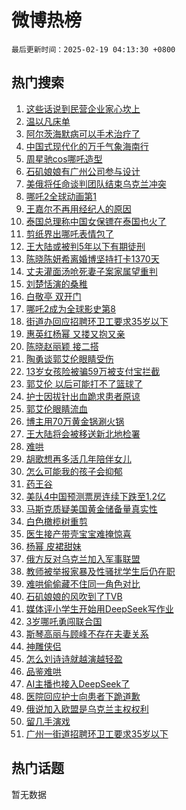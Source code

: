 # 微博热榜

`最后更新时间：2025-02-19 04:13:30 +0800`

## 热门搜索

1. [这些话说到民营企业家心坎上](https://m.weibo.cn/search?containerid=100103type%3D1%26t%3D10%26q%3D%23%E8%BF%99%E4%BA%9B%E8%AF%9D%E8%AF%B4%E5%88%B0%E6%B0%91%E8%90%A5%E4%BC%81%E4%B8%9A%E5%AE%B6%E5%BF%83%E5%9D%8E%E4%B8%8A%23&stream_entry_id=51&isnewpage=1&extparam=seat%3D1%26cate%3D10103%26stream_entry_id%3D51%26pos%3D0%26filter_type%3Drealtimehot%26dgr%3D0%26c_type%3D51%26q%3D%2523%25E8%25BF%2599%25E4%25BA%259B%25E8%25AF%259D%25E8%25AF%25B4%25E5%2588%25B0%25E6%25B0%2591%25E8%2590%25A5%25E4%25BC%2581%25E4%25B8%259A%25E5%25AE%25B6%25E5%25BF%2583%25E5%259D%258E%25E4%25B8%258A%2523%26display_time%3D1739909608%26pre_seqid%3D1739909608572021843953)
1. [温以凡床单](https://m.weibo.cn/search?containerid=100103type%3D1%26t%3D10%26q%3D%E6%B8%A9%E4%BB%A5%E5%87%A1%E5%BA%8A%E5%8D%95&stream_entry_id=31&isnewpage=1&extparam=seat%3D1%26band_rank%3D1%26flag%3D2%26filter_type%3Drealtimehot%26c_type%3D31%26lcate%3D5001%26cate%3D5001%26stream_entry_id%3D31%26q%3D%25E6%25B8%25A9%25E4%25BB%25A5%25E5%2587%25A1%25E5%25BA%258A%25E5%258D%2595%26pos%3D0%26realpos%3D1%26dgr%3D0%26display_time%3D1739909608%26pre_seqid%3D1739909608572021843953)
1. [阿尔茨海默病可以手术治疗了](https://m.weibo.cn/search?containerid=100103type%3D1%26t%3D10%26q%3D%23%E9%98%BF%E5%B0%94%E8%8C%A8%E6%B5%B7%E9%BB%98%E7%97%85%E5%8F%AF%E4%BB%A5%E6%89%8B%E6%9C%AF%E6%B2%BB%E7%96%97%E4%BA%86%23&stream_entry_id=31&isnewpage=1&extparam=seat%3D1%26band_rank%3D2%26flag%3D0%26filter_type%3Drealtimehot%26c_type%3D31%26lcate%3D5001%26cate%3D5001%26stream_entry_id%3D31%26q%3D%2523%25E9%2598%25BF%25E5%25B0%2594%25E8%258C%25A8%25E6%25B5%25B7%25E9%25BB%2598%25E7%2597%2585%25E5%258F%25AF%25E4%25BB%25A5%25E6%2589%258B%25E6%259C%25AF%25E6%25B2%25BB%25E7%2596%2597%25E4%25BA%2586%2523%26pos%3D1%26realpos%3D2%26dgr%3D0%26display_time%3D1739909608%26pre_seqid%3D1739909608572021843953)
1. [中国式现代化的万千气象海南行](https://m.weibo.cn/search?containerid=100103type%3D1%26t%3D10%26q%3D%23%E4%B8%AD%E5%9B%BD%E5%BC%8F%E7%8E%B0%E4%BB%A3%E5%8C%96%E7%9A%84%E4%B8%87%E5%8D%83%E6%B0%94%E8%B1%A1%E6%B5%B7%E5%8D%97%E8%A1%8C%23&stream_entry_id=31&isnewpage=1&extparam=seat%3D1%26band_rank%3D3%26flag%3D0%26filter_type%3Drealtimehot%26c_type%3D31%26lcate%3D5001%26cate%3D5001%26stream_entry_id%3D31%26q%3D%2523%25E4%25B8%25AD%25E5%259B%25BD%25E5%25BC%258F%25E7%258E%25B0%25E4%25BB%25A3%25E5%258C%2596%25E7%259A%2584%25E4%25B8%2587%25E5%258D%2583%25E6%25B0%2594%25E8%25B1%25A1%25E6%25B5%25B7%25E5%258D%2597%25E8%25A1%258C%2523%26pos%3D2%26realpos%3D3%26dgr%3D0%26display_time%3D1739909608%26pre_seqid%3D1739909608572021843953)
1. [周星驰cos哪吒造型](https://m.weibo.cn/search?containerid=100103type%3D1%26t%3D10%26q%3D%23%E5%91%A8%E6%98%9F%E9%A9%B0cos%E5%93%AA%E5%90%92%E9%80%A0%E5%9E%8B%23&stream_entry_id=31&isnewpage=1&extparam=seat%3D1%26band_rank%3D4%26flag%3D2%26filter_type%3Drealtimehot%26c_type%3D31%26lcate%3D5001%26cate%3D5001%26stream_entry_id%3D31%26q%3D%2523%25E5%2591%25A8%25E6%2598%259F%25E9%25A9%25B0cos%25E5%2593%25AA%25E5%2590%2592%25E9%2580%25A0%25E5%259E%258B%2523%26pos%3D3%26realpos%3D4%26dgr%3D0%26display_time%3D1739909608%26pre_seqid%3D1739909608572021843953)
1. [石矶娘娘有广州公司参与设计](https://m.weibo.cn/search?containerid=100103type%3D1%26t%3D10%26q%3D%23%E7%9F%B3%E7%9F%B6%E5%A8%98%E5%A8%98%E6%9C%89%E5%B9%BF%E5%B7%9E%E5%85%AC%E5%8F%B8%E5%8F%82%E4%B8%8E%E8%AE%BE%E8%AE%A1%23&stream_entry_id=31&isnewpage=1&extparam=seat%3D1%26band_rank%3D5%26flag%3D0%26filter_type%3Drealtimehot%26c_type%3D31%26lcate%3D5001%26cate%3D5001%26stream_entry_id%3D31%26q%3D%2523%25E7%259F%25B3%25E7%259F%25B6%25E5%25A8%2598%25E5%25A8%2598%25E6%259C%2589%25E5%25B9%25BF%25E5%25B7%259E%25E5%2585%25AC%25E5%258F%25B8%25E5%258F%2582%25E4%25B8%258E%25E8%25AE%25BE%25E8%25AE%25A1%2523%26pos%3D4%26realpos%3D5%26dgr%3D0%26display_time%3D1739909608%26pre_seqid%3D1739909608572021843953)
1. [美俄将任命谈判团队结束乌克兰冲突](https://m.weibo.cn/search?containerid=100103type%3D1%26t%3D10%26q%3D%23%E7%BE%8E%E4%BF%84%E5%B0%86%E4%BB%BB%E5%91%BD%E8%B0%88%E5%88%A4%E5%9B%A2%E9%98%9F%E7%BB%93%E6%9D%9F%E4%B9%8C%E5%85%8B%E5%85%B0%E5%86%B2%E7%AA%81%23&stream_entry_id=31&isnewpage=1&extparam=seat%3D1%26band_rank%3D6%26flag%3D0%26filter_type%3Drealtimehot%26c_type%3D31%26lcate%3D5001%26cate%3D5001%26stream_entry_id%3D31%26q%3D%2523%25E7%25BE%258E%25E4%25BF%2584%25E5%25B0%2586%25E4%25BB%25BB%25E5%2591%25BD%25E8%25B0%2588%25E5%2588%25A4%25E5%259B%25A2%25E9%2598%259F%25E7%25BB%2593%25E6%259D%259F%25E4%25B9%258C%25E5%2585%258B%25E5%2585%25B0%25E5%2586%25B2%25E7%25AA%2581%2523%26pos%3D5%26realpos%3D6%26dgr%3D0%26display_time%3D1739909608%26pre_seqid%3D1739909608572021843953)
1. [哪吒2全球动画第1](https://m.weibo.cn/search?containerid=100103type%3D1%26t%3D10%26q%3D%23%E5%93%AA%E5%90%922%E5%85%A8%E7%90%83%E5%8A%A8%E7%94%BB%E7%AC%AC1%23&stream_entry_id=31&isnewpage=1&extparam=seat%3D1%26band_rank%3D7%26flag%3D16%26filter_type%3Drealtimehot%26c_type%3D31%26lcate%3D5001%26cate%3D5001%26stream_entry_id%3D31%26q%3D%2523%25E5%2593%25AA%25E5%2590%25922%25E5%2585%25A8%25E7%2590%2583%25E5%258A%25A8%25E7%2594%25BB%25E7%25AC%25AC1%2523%26pos%3D6%26realpos%3D7%26dgr%3D0%26display_time%3D1739909608%26pre_seqid%3D1739909608572021843953)
1. [王嘉尔不再用经纪人的原因](https://m.weibo.cn/search?containerid=100103type%3D1%26t%3D10%26q%3D%23%E7%8E%8B%E5%98%89%E5%B0%94%E4%B8%8D%E5%86%8D%E7%94%A8%E7%BB%8F%E7%BA%AA%E4%BA%BA%E7%9A%84%E5%8E%9F%E5%9B%A0%23&stream_entry_id=31&isnewpage=1&extparam=seat%3D1%26band_rank%3D8%26flag%3D2%26filter_type%3Drealtimehot%26c_type%3D31%26lcate%3D5001%26cate%3D5001%26stream_entry_id%3D31%26q%3D%2523%25E7%258E%258B%25E5%2598%2589%25E5%25B0%2594%25E4%25B8%258D%25E5%2586%258D%25E7%2594%25A8%25E7%25BB%258F%25E7%25BA%25AA%25E4%25BA%25BA%25E7%259A%2584%25E5%258E%259F%25E5%259B%25A0%2523%26pos%3D7%26realpos%3D8%26dgr%3D0%26display_time%3D1739909608%26pre_seqid%3D1739909608572021843953)
1. [泰国总理称中国女保镖在泰国也火了](https://m.weibo.cn/search?containerid=100103type%3D1%26t%3D10%26q%3D%23%E6%B3%B0%E5%9B%BD%E6%80%BB%E7%90%86%E7%A7%B0%E4%B8%AD%E5%9B%BD%E5%A5%B3%E4%BF%9D%E9%95%96%E5%9C%A8%E6%B3%B0%E5%9B%BD%E4%B9%9F%E7%81%AB%E4%BA%86%23&stream_entry_id=31&isnewpage=1&extparam=seat%3D1%26band_rank%3D9%26flag%3D0%26filter_type%3Drealtimehot%26c_type%3D31%26lcate%3D5001%26cate%3D5001%26stream_entry_id%3D31%26q%3D%2523%25E6%25B3%25B0%25E5%259B%25BD%25E6%2580%25BB%25E7%2590%2586%25E7%25A7%25B0%25E4%25B8%25AD%25E5%259B%25BD%25E5%25A5%25B3%25E4%25BF%259D%25E9%2595%2596%25E5%259C%25A8%25E6%25B3%25B0%25E5%259B%25BD%25E4%25B9%259F%25E7%2581%25AB%25E4%25BA%2586%2523%26pos%3D8%26realpos%3D9%26dgr%3D0%26display_time%3D1739909608%26pre_seqid%3D1739909608572021843953)
1. [剪纸界出哪吒表情包了](https://m.weibo.cn/search?containerid=100103type%3D1%26t%3D10%26q%3D%23%E5%89%AA%E7%BA%B8%E7%95%8C%E5%87%BA%E5%93%AA%E5%90%92%E8%A1%A8%E6%83%85%E5%8C%85%E4%BA%86%23&stream_entry_id=31&isnewpage=1&extparam=seat%3D1%26band_rank%3D10%26flag%3D1%26filter_type%3Drealtimehot%26c_type%3D31%26lcate%3D5001%26cate%3D5001%26stream_entry_id%3D31%26q%3D%2523%25E5%2589%25AA%25E7%25BA%25B8%25E7%2595%258C%25E5%2587%25BA%25E5%2593%25AA%25E5%2590%2592%25E8%25A1%25A8%25E6%2583%2585%25E5%258C%2585%25E4%25BA%2586%2523%26pos%3D9%26realpos%3D10%26dgr%3D0%26display_time%3D1739909608%26pre_seqid%3D1739909608572021843953)
1. [王大陆或被判5年以下有期徒刑](https://m.weibo.cn/search?containerid=100103type%3D1%26t%3D10%26q%3D%23%E7%8E%8B%E5%A4%A7%E9%99%86%E6%88%96%E8%A2%AB%E5%88%A45%E5%B9%B4%E4%BB%A5%E4%B8%8B%E6%9C%89%E6%9C%9F%E5%BE%92%E5%88%91%23&stream_entry_id=31&isnewpage=1&extparam=seat%3D1%26band_rank%3D11%26flag%3D2%26filter_type%3Drealtimehot%26c_type%3D31%26lcate%3D5001%26cate%3D5001%26stream_entry_id%3D31%26q%3D%2523%25E7%258E%258B%25E5%25A4%25A7%25E9%2599%2586%25E6%2588%2596%25E8%25A2%25AB%25E5%2588%25A45%25E5%25B9%25B4%25E4%25BB%25A5%25E4%25B8%258B%25E6%259C%2589%25E6%259C%259F%25E5%25BE%2592%25E5%2588%2591%2523%26pos%3D10%26realpos%3D11%26dgr%3D0%26display_time%3D1739909608%26pre_seqid%3D1739909608572021843953)
1. [陈晓陈妍希离婚博坚持打卡1370天](https://m.weibo.cn/search?containerid=100103type%3D1%26t%3D10%26q%3D%23%E9%99%88%E6%99%93%E9%99%88%E5%A6%8D%E5%B8%8C%E7%A6%BB%E5%A9%9A%E5%8D%9A%E5%9D%9A%E6%8C%81%E6%89%93%E5%8D%A11370%E5%A4%A9%23&stream_entry_id=31&isnewpage=1&extparam=seat%3D1%26band_rank%3D12%26flag%3D2%26filter_type%3Drealtimehot%26c_type%3D31%26lcate%3D5001%26cate%3D5001%26stream_entry_id%3D31%26q%3D%2523%25E9%2599%2588%25E6%2599%2593%25E9%2599%2588%25E5%25A6%258D%25E5%25B8%258C%25E7%25A6%25BB%25E5%25A9%259A%25E5%258D%259A%25E5%259D%259A%25E6%258C%2581%25E6%2589%2593%25E5%258D%25A11370%25E5%25A4%25A9%2523%26pos%3D11%26realpos%3D12%26dgr%3D0%26display_time%3D1739909608%26pre_seqid%3D1739909608572021843953)
1. [丈夫灌面汤呛死妻子案家属望重判](https://m.weibo.cn/search?containerid=100103type%3D1%26t%3D10%26q%3D%23%E4%B8%88%E5%A4%AB%E7%81%8C%E9%9D%A2%E6%B1%A4%E5%91%9B%E6%AD%BB%E5%A6%BB%E5%AD%90%E6%A1%88%E5%AE%B6%E5%B1%9E%E6%9C%9B%E9%87%8D%E5%88%A4%23&stream_entry_id=31&isnewpage=1&extparam=seat%3D1%26band_rank%3D13%26flag%3D0%26filter_type%3Drealtimehot%26c_type%3D31%26lcate%3D5001%26cate%3D5001%26stream_entry_id%3D31%26q%3D%2523%25E4%25B8%2588%25E5%25A4%25AB%25E7%2581%258C%25E9%259D%25A2%25E6%25B1%25A4%25E5%2591%259B%25E6%25AD%25BB%25E5%25A6%25BB%25E5%25AD%2590%25E6%25A1%2588%25E5%25AE%25B6%25E5%25B1%259E%25E6%259C%259B%25E9%2587%258D%25E5%2588%25A4%2523%26pos%3D12%26realpos%3D13%26dgr%3D0%26display_time%3D1739909608%26pre_seqid%3D1739909608572021843953)
1. [刘楚恬演的桑稚](https://m.weibo.cn/search?containerid=100103type%3D1%26t%3D10%26q%3D%23%E5%88%98%E6%A5%9A%E6%81%AC%E6%BC%94%E7%9A%84%E6%A1%91%E7%A8%9A%23&stream_entry_id=31&isnewpage=1&extparam=seat%3D1%26band_rank%3D14%26flag%3D2%26filter_type%3Drealtimehot%26c_type%3D31%26lcate%3D5001%26cate%3D5001%26stream_entry_id%3D31%26q%3D%2523%25E5%2588%2598%25E6%25A5%259A%25E6%2581%25AC%25E6%25BC%2594%25E7%259A%2584%25E6%25A1%2591%25E7%25A8%259A%2523%26pos%3D13%26realpos%3D14%26dgr%3D0%26display_time%3D1739909608%26pre_seqid%3D1739909608572021843953)
1. [白敬亭 双开门](https://m.weibo.cn/search?containerid=100103type%3D1%26t%3D10%26q%3D%E7%99%BD%E6%95%AC%E4%BA%AD+%E5%8F%8C%E5%BC%80%E9%97%A8&stream_entry_id=31&isnewpage=1&extparam=seat%3D1%26band_rank%3D15%26flag%3D0%26filter_type%3Drealtimehot%26c_type%3D31%26lcate%3D5001%26cate%3D5001%26stream_entry_id%3D31%26q%3D%25E7%2599%25BD%25E6%2595%25AC%25E4%25BA%25AD%2520%25E5%258F%258C%25E5%25BC%2580%25E9%2597%25A8%26pos%3D14%26realpos%3D15%26dgr%3D0%26display_time%3D1739909608%26pre_seqid%3D1739909608572021843953)
1. [哪吒2成为全球影史第8](https://m.weibo.cn/search?containerid=100103type%3D1%26t%3D10%26q%3D%23%E5%93%AA%E5%90%922%E6%88%90%E4%B8%BA%E5%85%A8%E7%90%83%E5%BD%B1%E5%8F%B2%E7%AC%AC8%23&stream_entry_id=31&isnewpage=1&extparam=seat%3D1%26band_rank%3D16%26flag%3D0%26filter_type%3Drealtimehot%26c_type%3D31%26lcate%3D5001%26cate%3D5001%26stream_entry_id%3D31%26q%3D%2523%25E5%2593%25AA%25E5%2590%25922%25E6%2588%2590%25E4%25B8%25BA%25E5%2585%25A8%25E7%2590%2583%25E5%25BD%25B1%25E5%258F%25B2%25E7%25AC%25AC8%2523%26pos%3D15%26realpos%3D16%26dgr%3D0%26display_time%3D1739909608%26pre_seqid%3D1739909608572021843953)
1. [街道办回应招聘环卫工要求35岁以下](https://m.weibo.cn/search?containerid=100103type%3D1%26t%3D10%26q%3D%23%E8%A1%97%E9%81%93%E5%8A%9E%E5%9B%9E%E5%BA%94%E6%8B%9B%E8%81%98%E7%8E%AF%E5%8D%AB%E5%B7%A5%E8%A6%81%E6%B1%8235%E5%B2%81%E4%BB%A5%E4%B8%8B%23&stream_entry_id=31&isnewpage=1&extparam=seat%3D1%26band_rank%3D17%26flag%3D0%26filter_type%3Drealtimehot%26c_type%3D31%26lcate%3D5001%26cate%3D5001%26stream_entry_id%3D31%26q%3D%2523%25E8%25A1%2597%25E9%2581%2593%25E5%258A%259E%25E5%259B%259E%25E5%25BA%2594%25E6%258B%259B%25E8%2581%2598%25E7%258E%25AF%25E5%258D%25AB%25E5%25B7%25A5%25E8%25A6%2581%25E6%25B1%258235%25E5%25B2%2581%25E4%25BB%25A5%25E4%25B8%258B%2523%26pos%3D16%26realpos%3D17%26dgr%3D0%26display_time%3D1739909608%26pre_seqid%3D1739909608572021843953)
1. [惠英红杨幂 又搂又抱又亲](https://m.weibo.cn/search?containerid=100103type%3D1%26t%3D10%26q%3D%E6%83%A0%E8%8B%B1%E7%BA%A2%E6%9D%A8%E5%B9%82+%E5%8F%88%E6%90%82%E5%8F%88%E6%8A%B1%E5%8F%88%E4%BA%B2&stream_entry_id=31&isnewpage=1&extparam=seat%3D1%26band_rank%3D18%26flag%3D0%26filter_type%3Drealtimehot%26c_type%3D31%26lcate%3D5001%26cate%3D5001%26stream_entry_id%3D31%26q%3D%25E6%2583%25A0%25E8%258B%25B1%25E7%25BA%25A2%25E6%259D%25A8%25E5%25B9%2582%2520%25E5%258F%2588%25E6%2590%2582%25E5%258F%2588%25E6%258A%25B1%25E5%258F%2588%25E4%25BA%25B2%26pos%3D17%26realpos%3D18%26dgr%3D0%26display_time%3D1739909608%26pre_seqid%3D1739909608572021843953)
1. [陈晓赵丽颖 接二搭](https://m.weibo.cn/search?containerid=100103type%3D1%26t%3D10%26q%3D%E9%99%88%E6%99%93%E8%B5%B5%E4%B8%BD%E9%A2%96+%E6%8E%A5%E4%BA%8C%E6%90%AD&stream_entry_id=31&isnewpage=1&extparam=seat%3D1%26band_rank%3D19%26flag%3D0%26filter_type%3Drealtimehot%26c_type%3D31%26lcate%3D5001%26cate%3D5001%26stream_entry_id%3D31%26q%3D%25E9%2599%2588%25E6%2599%2593%25E8%25B5%25B5%25E4%25B8%25BD%25E9%25A2%2596%2520%25E6%258E%25A5%25E4%25BA%258C%25E6%2590%25AD%26pos%3D18%26realpos%3D19%26dgr%3D0%26display_time%3D1739909608%26pre_seqid%3D1739909608572021843953)
1. [陶勇谈郭艾伦眼睛受伤](https://m.weibo.cn/search?containerid=100103type%3D1%26t%3D10%26q%3D%23%E9%99%B6%E5%8B%87%E8%B0%88%E9%83%AD%E8%89%BE%E4%BC%A6%E7%9C%BC%E7%9D%9B%E5%8F%97%E4%BC%A4%23&stream_entry_id=31&isnewpage=1&extparam=seat%3D1%26band_rank%3D20%26flag%3D0%26filter_type%3Drealtimehot%26c_type%3D31%26lcate%3D5001%26cate%3D5001%26stream_entry_id%3D31%26q%3D%2523%25E9%2599%25B6%25E5%258B%2587%25E8%25B0%2588%25E9%2583%25AD%25E8%2589%25BE%25E4%25BC%25A6%25E7%259C%25BC%25E7%259D%259B%25E5%258F%2597%25E4%25BC%25A4%2523%26pos%3D19%26realpos%3D20%26dgr%3D0%26display_time%3D1739909608%26pre_seqid%3D1739909608572021843953)
1. [13岁女孩险被骗59万被支付宝拦截](https://m.weibo.cn/search?containerid=100103type%3D1%26t%3D10%26q%3D%2313%E5%B2%81%E5%A5%B3%E5%AD%A9%E9%99%A9%E8%A2%AB%E9%AA%9759%E4%B8%87%E8%A2%AB%E6%94%AF%E4%BB%98%E5%AE%9D%E6%8B%A6%E6%88%AA%23&stream_entry_id=31&isnewpage=1&extparam=seat%3D1%26band_rank%3D21%26flag%3D0%26filter_type%3Drealtimehot%26c_type%3D31%26lcate%3D5001%26cate%3D5001%26stream_entry_id%3D31%26q%3D%252313%25E5%25B2%2581%25E5%25A5%25B3%25E5%25AD%25A9%25E9%2599%25A9%25E8%25A2%25AB%25E9%25AA%259759%25E4%25B8%2587%25E8%25A2%25AB%25E6%2594%25AF%25E4%25BB%2598%25E5%25AE%259D%25E6%258B%25A6%25E6%2588%25AA%2523%26pos%3D20%26realpos%3D21%26dgr%3D0%26display_time%3D1739909608%26pre_seqid%3D1739909608572021843953)
1. [郭艾伦 以后可能打不了篮球了](https://m.weibo.cn/search?containerid=100103type%3D1%26t%3D10%26q%3D%E9%83%AD%E8%89%BE%E4%BC%A6+%E4%BB%A5%E5%90%8E%E5%8F%AF%E8%83%BD%E6%89%93%E4%B8%8D%E4%BA%86%E7%AF%AE%E7%90%83%E4%BA%86&stream_entry_id=31&isnewpage=1&extparam=seat%3D1%26band_rank%3D22%26flag%3D0%26filter_type%3Drealtimehot%26c_type%3D31%26lcate%3D5001%26cate%3D5001%26stream_entry_id%3D31%26q%3D%25E9%2583%25AD%25E8%2589%25BE%25E4%25BC%25A6%2520%25E4%25BB%25A5%25E5%2590%258E%25E5%258F%25AF%25E8%2583%25BD%25E6%2589%2593%25E4%25B8%258D%25E4%25BA%2586%25E7%25AF%25AE%25E7%2590%2583%25E4%25BA%2586%26pos%3D21%26realpos%3D22%26dgr%3D0%26display_time%3D1739909608%26pre_seqid%3D1739909608572021843953)
1. [护士因拔针出血跪求患者原谅](https://m.weibo.cn/search?containerid=100103type%3D1%26t%3D10%26q%3D%23%E6%8A%A4%E5%A3%AB%E5%9B%A0%E6%8B%94%E9%92%88%E5%87%BA%E8%A1%80%E8%B7%AA%E6%B1%82%E6%82%A3%E8%80%85%E5%8E%9F%E8%B0%85%23&stream_entry_id=31&isnewpage=1&extparam=seat%3D1%26band_rank%3D23%26flag%3D0%26filter_type%3Drealtimehot%26c_type%3D31%26lcate%3D5001%26cate%3D5001%26stream_entry_id%3D31%26q%3D%2523%25E6%258A%25A4%25E5%25A3%25AB%25E5%259B%25A0%25E6%258B%2594%25E9%2592%2588%25E5%2587%25BA%25E8%25A1%2580%25E8%25B7%25AA%25E6%25B1%2582%25E6%2582%25A3%25E8%2580%2585%25E5%258E%259F%25E8%25B0%2585%2523%26pos%3D22%26realpos%3D23%26dgr%3D0%26display_time%3D1739909608%26pre_seqid%3D1739909608572021843953)
1. [郭艾伦眼睛流血](https://m.weibo.cn/search?containerid=100103type%3D1%26t%3D10%26q%3D%23%E9%83%AD%E8%89%BE%E4%BC%A6%E7%9C%BC%E7%9D%9B%E6%B5%81%E8%A1%80%23&stream_entry_id=31&isnewpage=1&extparam=seat%3D1%26band_rank%3D24%26flag%3D0%26filter_type%3Drealtimehot%26c_type%3D31%26lcate%3D5001%26cate%3D5001%26stream_entry_id%3D31%26q%3D%2523%25E9%2583%25AD%25E8%2589%25BE%25E4%25BC%25A6%25E7%259C%25BC%25E7%259D%259B%25E6%25B5%2581%25E8%25A1%2580%2523%26pos%3D23%26realpos%3D24%26dgr%3D0%26display_time%3D1739909608%26pre_seqid%3D1739909608572021843953)
1. [博主用70万黄金锅涮火锅](https://m.weibo.cn/search?containerid=100103type%3D1%26t%3D10%26q%3D%23%E5%8D%9A%E4%B8%BB%E7%94%A870%E4%B8%87%E9%BB%84%E9%87%91%E9%94%85%E6%B6%AE%E7%81%AB%E9%94%85%23&stream_entry_id=31&isnewpage=1&extparam=seat%3D1%26band_rank%3D25%26flag%3D0%26filter_type%3Drealtimehot%26c_type%3D31%26lcate%3D5001%26cate%3D5001%26stream_entry_id%3D31%26q%3D%2523%25E5%258D%259A%25E4%25B8%25BB%25E7%2594%25A870%25E4%25B8%2587%25E9%25BB%2584%25E9%2587%2591%25E9%2594%2585%25E6%25B6%25AE%25E7%2581%25AB%25E9%2594%2585%2523%26pos%3D24%26realpos%3D25%26dgr%3D0%26display_time%3D1739909608%26pre_seqid%3D1739909608572021843953)
1. [王大陆将会被移送新北地检署](https://m.weibo.cn/search?containerid=100103type%3D1%26t%3D10%26q%3D%23%E7%8E%8B%E5%A4%A7%E9%99%86%E5%B0%86%E4%BC%9A%E8%A2%AB%E7%A7%BB%E9%80%81%E6%96%B0%E5%8C%97%E5%9C%B0%E6%A3%80%E7%BD%B2%23&stream_entry_id=31&isnewpage=1&extparam=seat%3D1%26band_rank%3D26%26flag%3D1%26filter_type%3Drealtimehot%26c_type%3D31%26lcate%3D5001%26cate%3D5001%26stream_entry_id%3D31%26q%3D%2523%25E7%258E%258B%25E5%25A4%25A7%25E9%2599%2586%25E5%25B0%2586%25E4%25BC%259A%25E8%25A2%25AB%25E7%25A7%25BB%25E9%2580%2581%25E6%2596%25B0%25E5%258C%2597%25E5%259C%25B0%25E6%25A3%2580%25E7%25BD%25B2%2523%26pos%3D25%26realpos%3D26%26dgr%3D0%26display_time%3D1739909608%26pre_seqid%3D1739909608572021843953)
1. [难哄](https://m.weibo.cn/search?containerid=100103type%3D1%26t%3D10%26q%3D%E9%9A%BE%E5%93%84&stream_entry_id=31&isnewpage=1&extparam=seat%3D1%26band_rank%3D27%26flag%3D0%26filter_type%3Drealtimehot%26c_type%3D31%26lcate%3D5001%26cate%3D5001%26stream_entry_id%3D31%26q%3D%25E9%259A%25BE%25E5%2593%2584%26pos%3D26%26realpos%3D27%26dgr%3D0%26display_time%3D1739909608%26pre_seqid%3D1739909608572021843953)
1. [胡歌想再多活几年陪伴女儿](https://m.weibo.cn/search?containerid=100103type%3D1%26t%3D10%26q%3D%23%E8%83%A1%E6%AD%8C%E6%83%B3%E5%86%8D%E5%A4%9A%E6%B4%BB%E5%87%A0%E5%B9%B4%E9%99%AA%E4%BC%B4%E5%A5%B3%E5%84%BF%23&stream_entry_id=31&isnewpage=1&extparam=seat%3D1%26band_rank%3D28%26flag%3D0%26filter_type%3Drealtimehot%26c_type%3D31%26lcate%3D5001%26cate%3D5001%26stream_entry_id%3D31%26q%3D%2523%25E8%2583%25A1%25E6%25AD%258C%25E6%2583%25B3%25E5%2586%258D%25E5%25A4%259A%25E6%25B4%25BB%25E5%2587%25A0%25E5%25B9%25B4%25E9%2599%25AA%25E4%25BC%25B4%25E5%25A5%25B3%25E5%2584%25BF%2523%26pos%3D27%26realpos%3D28%26dgr%3D0%26display_time%3D1739909608%26pre_seqid%3D1739909608572021843953)
1. [怎么可能我的孩子会抑郁](https://m.weibo.cn/search?containerid=100103type%3D1%26t%3D10%26q%3D%23%E6%80%8E%E4%B9%88%E5%8F%AF%E8%83%BD%E6%88%91%E7%9A%84%E5%AD%A9%E5%AD%90%E4%BC%9A%E6%8A%91%E9%83%81%23&stream_entry_id=31&isnewpage=1&extparam=seat%3D1%26band_rank%3D29%26flag%3D0%26filter_type%3Drealtimehot%26c_type%3D31%26lcate%3D5001%26cate%3D5001%26stream_entry_id%3D31%26q%3D%2523%25E6%2580%258E%25E4%25B9%2588%25E5%258F%25AF%25E8%2583%25BD%25E6%2588%2591%25E7%259A%2584%25E5%25AD%25A9%25E5%25AD%2590%25E4%25BC%259A%25E6%258A%2591%25E9%2583%2581%2523%26pos%3D28%26realpos%3D29%26dgr%3D0%26display_time%3D1739909608%26pre_seqid%3D1739909608572021843953)
1. [药王谷](https://m.weibo.cn/search?containerid=100103type%3D1%26t%3D10%26q%3D%E8%8D%AF%E7%8E%8B%E8%B0%B7&stream_entry_id=31&isnewpage=1&extparam=seat%3D1%26band_rank%3D30%26flag%3D0%26filter_type%3Drealtimehot%26c_type%3D31%26lcate%3D5001%26cate%3D5001%26stream_entry_id%3D31%26q%3D%25E8%258D%25AF%25E7%258E%258B%25E8%25B0%25B7%26pos%3D29%26realpos%3D30%26dgr%3D0%26display_time%3D1739909608%26pre_seqid%3D1739909608572021843953)
1. [美队4中国预测票房连续下跌至1.2亿](https://m.weibo.cn/search?containerid=100103type%3D1%26t%3D10%26q%3D%23%E7%BE%8E%E9%98%9F4%E4%B8%AD%E5%9B%BD%E9%A2%84%E6%B5%8B%E7%A5%A8%E6%88%BF%E8%BF%9E%E7%BB%AD%E4%B8%8B%E8%B7%8C%E8%87%B31.2%E4%BA%BF%23&stream_entry_id=31&isnewpage=1&extparam=seat%3D1%26band_rank%3D31%26flag%3D0%26filter_type%3Drealtimehot%26c_type%3D31%26lcate%3D5001%26cate%3D5001%26stream_entry_id%3D31%26q%3D%2523%25E7%25BE%258E%25E9%2598%259F4%25E4%25B8%25AD%25E5%259B%25BD%25E9%25A2%2584%25E6%25B5%258B%25E7%25A5%25A8%25E6%2588%25BF%25E8%25BF%259E%25E7%25BB%25AD%25E4%25B8%258B%25E8%25B7%258C%25E8%2587%25B31.2%25E4%25BA%25BF%2523%26pos%3D30%26realpos%3D31%26dgr%3D0%26display_time%3D1739909608%26pre_seqid%3D1739909608572021843953)
1. [马斯克质疑美国黄金储备量真实性](https://m.weibo.cn/search?containerid=100103type%3D1%26t%3D10%26q%3D%23%E9%A9%AC%E6%96%AF%E5%85%8B%E8%B4%A8%E7%96%91%E7%BE%8E%E5%9B%BD%E9%BB%84%E9%87%91%E5%82%A8%E5%A4%87%E9%87%8F%E7%9C%9F%E5%AE%9E%E6%80%A7%23&stream_entry_id=31&isnewpage=1&extparam=seat%3D1%26band_rank%3D32%26flag%3D0%26filter_type%3Drealtimehot%26c_type%3D31%26lcate%3D5001%26cate%3D5001%26stream_entry_id%3D31%26q%3D%2523%25E9%25A9%25AC%25E6%2596%25AF%25E5%2585%258B%25E8%25B4%25A8%25E7%2596%2591%25E7%25BE%258E%25E5%259B%25BD%25E9%25BB%2584%25E9%2587%2591%25E5%2582%25A8%25E5%25A4%2587%25E9%2587%258F%25E7%259C%259F%25E5%25AE%259E%25E6%2580%25A7%2523%26pos%3D31%26realpos%3D32%26dgr%3D0%26display_time%3D1739909608%26pre_seqid%3D1739909608572021843953)
1. [白色橄榄树重剪](https://m.weibo.cn/search?containerid=100103type%3D1%26t%3D10%26q%3D%23%E7%99%BD%E8%89%B2%E6%A9%84%E6%A6%84%E6%A0%91%E9%87%8D%E5%89%AA%23&stream_entry_id=31&isnewpage=1&extparam=seat%3D1%26band_rank%3D33%26flag%3D0%26filter_type%3Drealtimehot%26c_type%3D31%26lcate%3D5001%26cate%3D5001%26stream_entry_id%3D31%26q%3D%2523%25E7%2599%25BD%25E8%2589%25B2%25E6%25A9%2584%25E6%25A6%2584%25E6%25A0%2591%25E9%2587%258D%25E5%2589%25AA%2523%26pos%3D32%26realpos%3D33%26dgr%3D0%26display_time%3D1739909608%26pre_seqid%3D1739909608572021843953)
1. [医生接产带壳宝宝难掩惊喜](https://m.weibo.cn/search?containerid=100103type%3D1%26t%3D10%26q%3D%23%E5%8C%BB%E7%94%9F%E6%8E%A5%E4%BA%A7%E5%B8%A6%E5%A3%B3%E5%AE%9D%E5%AE%9D%E9%9A%BE%E6%8E%A9%E6%83%8A%E5%96%9C%23&stream_entry_id=31&isnewpage=1&extparam=seat%3D1%26band_rank%3D34%26flag%3D0%26filter_type%3Drealtimehot%26c_type%3D31%26lcate%3D5001%26cate%3D5001%26stream_entry_id%3D31%26q%3D%2523%25E5%258C%25BB%25E7%2594%259F%25E6%258E%25A5%25E4%25BA%25A7%25E5%25B8%25A6%25E5%25A3%25B3%25E5%25AE%259D%25E5%25AE%259D%25E9%259A%25BE%25E6%258E%25A9%25E6%2583%258A%25E5%2596%259C%2523%26pos%3D33%26realpos%3D34%26dgr%3D0%26display_time%3D1739909608%26pre_seqid%3D1739909608572021843953)
1. [杨幂 皮裙甜妹](https://m.weibo.cn/search?containerid=100103type%3D1%26t%3D10%26q%3D%E6%9D%A8%E5%B9%82+%E7%9A%AE%E8%A3%99%E7%94%9C%E5%A6%B9&stream_entry_id=31&isnewpage=1&extparam=seat%3D1%26band_rank%3D35%26flag%3D0%26filter_type%3Drealtimehot%26c_type%3D31%26lcate%3D5001%26cate%3D5001%26stream_entry_id%3D31%26q%3D%25E6%259D%25A8%25E5%25B9%2582%2520%25E7%259A%25AE%25E8%25A3%2599%25E7%2594%259C%25E5%25A6%25B9%26pos%3D34%26realpos%3D35%26dgr%3D0%26display_time%3D1739909608%26pre_seqid%3D1739909608572021843953)
1. [俄方反对乌克兰加入军事联盟](https://m.weibo.cn/search?containerid=100103type%3D1%26t%3D10%26q%3D%23%E4%BF%84%E6%96%B9%E5%8F%8D%E5%AF%B9%E4%B9%8C%E5%85%8B%E5%85%B0%E5%8A%A0%E5%85%A5%E5%86%9B%E4%BA%8B%E8%81%94%E7%9B%9F%23&stream_entry_id=31&isnewpage=1&extparam=seat%3D1%26band_rank%3D36%26flag%3D0%26filter_type%3Drealtimehot%26c_type%3D31%26lcate%3D5001%26cate%3D5001%26stream_entry_id%3D31%26q%3D%2523%25E4%25BF%2584%25E6%2596%25B9%25E5%258F%258D%25E5%25AF%25B9%25E4%25B9%258C%25E5%2585%258B%25E5%2585%25B0%25E5%258A%25A0%25E5%2585%25A5%25E5%2586%259B%25E4%25BA%258B%25E8%2581%2594%25E7%259B%259F%2523%26pos%3D35%26realpos%3D36%26dgr%3D0%26display_time%3D1739909608%26pre_seqid%3D1739909608572021843953)
1. [教师被举报家暴及性骚扰学生后仍在职](https://m.weibo.cn/search?containerid=100103type%3D1%26t%3D10%26q%3D%23%E6%95%99%E5%B8%88%E8%A2%AB%E4%B8%BE%E6%8A%A5%E5%AE%B6%E6%9A%B4%E5%8F%8A%E6%80%A7%E9%AA%9A%E6%89%B0%E5%AD%A6%E7%94%9F%E5%90%8E%E4%BB%8D%E5%9C%A8%E8%81%8C%23&stream_entry_id=31&isnewpage=1&extparam=seat%3D1%26band_rank%3D37%26flag%3D0%26filter_type%3Drealtimehot%26c_type%3D31%26lcate%3D5001%26cate%3D5001%26stream_entry_id%3D31%26q%3D%2523%25E6%2595%2599%25E5%25B8%2588%25E8%25A2%25AB%25E4%25B8%25BE%25E6%258A%25A5%25E5%25AE%25B6%25E6%259A%25B4%25E5%258F%258A%25E6%2580%25A7%25E9%25AA%259A%25E6%2589%25B0%25E5%25AD%25A6%25E7%2594%259F%25E5%2590%258E%25E4%25BB%258D%25E5%259C%25A8%25E8%2581%258C%2523%26pos%3D36%26realpos%3D37%26dgr%3D0%26display_time%3D1739909608%26pre_seqid%3D1739909608572021843953)
1. [难哄偷偷藏不住同一角色对比](https://m.weibo.cn/search?containerid=100103type%3D1%26t%3D10%26q%3D%23%E9%9A%BE%E5%93%84%E5%81%B7%E5%81%B7%E8%97%8F%E4%B8%8D%E4%BD%8F%E5%90%8C%E4%B8%80%E8%A7%92%E8%89%B2%E5%AF%B9%E6%AF%94%23&stream_entry_id=31&isnewpage=1&extparam=seat%3D1%26band_rank%3D38%26flag%3D0%26filter_type%3Drealtimehot%26c_type%3D31%26lcate%3D5001%26cate%3D5001%26stream_entry_id%3D31%26q%3D%2523%25E9%259A%25BE%25E5%2593%2584%25E5%2581%25B7%25E5%2581%25B7%25E8%2597%258F%25E4%25B8%258D%25E4%25BD%258F%25E5%2590%258C%25E4%25B8%2580%25E8%25A7%2592%25E8%2589%25B2%25E5%25AF%25B9%25E6%25AF%2594%2523%26pos%3D37%26realpos%3D38%26dgr%3D0%26display_time%3D1739909608%26pre_seqid%3D1739909608572021843953)
1. [石矶娘娘的风吹到了TVB](https://m.weibo.cn/search?containerid=100103type%3D1%26t%3D10%26q%3D%23%E7%9F%B3%E7%9F%B6%E5%A8%98%E5%A8%98%E7%9A%84%E9%A3%8E%E5%90%B9%E5%88%B0%E4%BA%86TVB%23&stream_entry_id=31&isnewpage=1&extparam=seat%3D1%26band_rank%3D39%26flag%3D0%26filter_type%3Drealtimehot%26c_type%3D31%26lcate%3D5001%26cate%3D5001%26stream_entry_id%3D31%26q%3D%2523%25E7%259F%25B3%25E7%259F%25B6%25E5%25A8%2598%25E5%25A8%2598%25E7%259A%2584%25E9%25A3%258E%25E5%2590%25B9%25E5%2588%25B0%25E4%25BA%2586TVB%2523%26pos%3D38%26realpos%3D39%26dgr%3D0%26display_time%3D1739909608%26pre_seqid%3D1739909608572021843953)
1. [媒体评小学生开始用DeepSeek写作业](https://m.weibo.cn/search?containerid=100103type%3D1%26t%3D10%26q%3D%23%E5%AA%92%E4%BD%93%E8%AF%84%E5%B0%8F%E5%AD%A6%E7%94%9F%E5%BC%80%E5%A7%8B%E7%94%A8DeepSeek%E5%86%99%E4%BD%9C%E4%B8%9A%23&stream_entry_id=31&isnewpage=1&extparam=seat%3D1%26band_rank%3D40%26flag%3D1%26filter_type%3Drealtimehot%26c_type%3D31%26lcate%3D5001%26cate%3D5001%26stream_entry_id%3D31%26q%3D%2523%25E5%25AA%2592%25E4%25BD%2593%25E8%25AF%2584%25E5%25B0%258F%25E5%25AD%25A6%25E7%2594%259F%25E5%25BC%2580%25E5%25A7%258B%25E7%2594%25A8DeepSeek%25E5%2586%2599%25E4%25BD%259C%25E4%25B8%259A%2523%26pos%3D39%26realpos%3D40%26dgr%3D0%26display_time%3D1739909608%26pre_seqid%3D1739909608572021843953)
1. [3岁哪吒勇闯联合国](https://m.weibo.cn/search?containerid=100103type%3D1%26t%3D10%26q%3D%233%E5%B2%81%E5%93%AA%E5%90%92%E5%8B%87%E9%97%AF%E8%81%94%E5%90%88%E5%9B%BD%23&stream_entry_id=31&isnewpage=1&extparam=seat%3D1%26band_rank%3D41%26flag%3D0%26filter_type%3Drealtimehot%26c_type%3D31%26lcate%3D5001%26cate%3D5001%26stream_entry_id%3D31%26q%3D%25233%25E5%25B2%2581%25E5%2593%25AA%25E5%2590%2592%25E5%258B%2587%25E9%2597%25AF%25E8%2581%2594%25E5%2590%2588%25E5%259B%25BD%2523%26pos%3D40%26realpos%3D41%26dgr%3D0%26display_time%3D1739909608%26pre_seqid%3D1739909608572021843953)
1. [斯琴高丽与顾峰不存在夫妻关系](https://m.weibo.cn/search?containerid=100103type%3D1%26t%3D10%26q%3D%23%E6%96%AF%E7%90%B4%E9%AB%98%E4%B8%BD%E4%B8%8E%E9%A1%BE%E5%B3%B0%E4%B8%8D%E5%AD%98%E5%9C%A8%E5%A4%AB%E5%A6%BB%E5%85%B3%E7%B3%BB%23&stream_entry_id=31&isnewpage=1&extparam=seat%3D1%26band_rank%3D42%26flag%3D0%26filter_type%3Drealtimehot%26c_type%3D31%26lcate%3D5001%26cate%3D5001%26stream_entry_id%3D31%26q%3D%2523%25E6%2596%25AF%25E7%2590%25B4%25E9%25AB%2598%25E4%25B8%25BD%25E4%25B8%258E%25E9%25A1%25BE%25E5%25B3%25B0%25E4%25B8%258D%25E5%25AD%2598%25E5%259C%25A8%25E5%25A4%25AB%25E5%25A6%25BB%25E5%2585%25B3%25E7%25B3%25BB%2523%26pos%3D41%26realpos%3D42%26dgr%3D0%26display_time%3D1739909608%26pre_seqid%3D1739909608572021843953)
1. [神雕侠侣](https://m.weibo.cn/search?containerid=100103type%3D1%26t%3D10%26q%3D%E7%A5%9E%E9%9B%95%E4%BE%A0%E4%BE%A3&stream_entry_id=31&isnewpage=1&extparam=seat%3D1%26band_rank%3D43%26flag%3D1%26filter_type%3Drealtimehot%26c_type%3D31%26lcate%3D5001%26cate%3D5001%26stream_entry_id%3D31%26q%3D%25E7%25A5%259E%25E9%259B%2595%25E4%25BE%25A0%25E4%25BE%25A3%26pos%3D42%26realpos%3D43%26dgr%3D0%26display_time%3D1739909608%26pre_seqid%3D1739909608572021843953)
1. [怎么刘诗诗就越演越轻盈](https://m.weibo.cn/search?containerid=100103type%3D1%26t%3D10%26q%3D%E6%80%8E%E4%B9%88%E5%88%98%E8%AF%97%E8%AF%97%E5%B0%B1%E8%B6%8A%E6%BC%94%E8%B6%8A%E8%BD%BB%E7%9B%88&stream_entry_id=31&isnewpage=1&extparam=seat%3D1%26band_rank%3D44%26flag%3D0%26filter_type%3Drealtimehot%26c_type%3D31%26lcate%3D5001%26cate%3D5001%26stream_entry_id%3D31%26q%3D%25E6%2580%258E%25E4%25B9%2588%25E5%2588%2598%25E8%25AF%2597%25E8%25AF%2597%25E5%25B0%25B1%25E8%25B6%258A%25E6%25BC%2594%25E8%25B6%258A%25E8%25BD%25BB%25E7%259B%2588%26pos%3D43%26realpos%3D44%26dgr%3D0%26display_time%3D1739909608%26pre_seqid%3D1739909608572021843953)
1. [品鉴难哄](https://m.weibo.cn/search?containerid=100103type%3D1%26t%3D10%26q%3D%E5%93%81%E9%89%B4%E9%9A%BE%E5%93%84&stream_entry_id=31&isnewpage=1&extparam=seat%3D1%26band_rank%3D45%26flag%3D0%26filter_type%3Drealtimehot%26c_type%3D31%26lcate%3D5001%26cate%3D5001%26stream_entry_id%3D31%26q%3D%25E5%2593%2581%25E9%2589%25B4%25E9%259A%25BE%25E5%2593%2584%26pos%3D44%26realpos%3D45%26dgr%3D0%26display_time%3D1739909608%26pre_seqid%3D1739909608572021843953)
1. [AI主播也接入DeepSeek了](https://m.weibo.cn/search?containerid=100103type%3D1%26t%3D10%26q%3D%23AI%E4%B8%BB%E6%92%AD%E4%B9%9F%E6%8E%A5%E5%85%A5DeepSeek%E4%BA%86%23&stream_entry_id=31&isnewpage=1&extparam=seat%3D1%26band_rank%3D46%26flag%3D1%26filter_type%3Drealtimehot%26c_type%3D31%26lcate%3D5001%26cate%3D5001%26stream_entry_id%3D31%26q%3D%2523AI%25E4%25B8%25BB%25E6%2592%25AD%25E4%25B9%259F%25E6%258E%25A5%25E5%2585%25A5DeepSeek%25E4%25BA%2586%2523%26pos%3D45%26realpos%3D46%26dgr%3D0%26display_time%3D1739909608%26pre_seqid%3D1739909608572021843953)
1. [医院回应护士向患者下跪道歉](https://m.weibo.cn/search?containerid=100103type%3D1%26t%3D10%26q%3D%23%E5%8C%BB%E9%99%A2%E5%9B%9E%E5%BA%94%E6%8A%A4%E5%A3%AB%E5%90%91%E6%82%A3%E8%80%85%E4%B8%8B%E8%B7%AA%E9%81%93%E6%AD%89%23&stream_entry_id=31&isnewpage=1&extparam=seat%3D1%26band_rank%3D47%26flag%3D1%26filter_type%3Drealtimehot%26c_type%3D31%26lcate%3D5001%26cate%3D5001%26stream_entry_id%3D31%26q%3D%2523%25E5%258C%25BB%25E9%2599%25A2%25E5%259B%259E%25E5%25BA%2594%25E6%258A%25A4%25E5%25A3%25AB%25E5%2590%2591%25E6%2582%25A3%25E8%2580%2585%25E4%25B8%258B%25E8%25B7%25AA%25E9%2581%2593%25E6%25AD%2589%2523%26pos%3D46%26realpos%3D47%26dgr%3D0%26display_time%3D1739909608%26pre_seqid%3D1739909608572021843953)
1. [俄说加入欧盟是乌克兰主权权利](https://m.weibo.cn/search?containerid=100103type%3D1%26t%3D10%26q%3D%23%E4%BF%84%E8%AF%B4%E5%8A%A0%E5%85%A5%E6%AC%A7%E7%9B%9F%E6%98%AF%E4%B9%8C%E5%85%8B%E5%85%B0%E4%B8%BB%E6%9D%83%E6%9D%83%E5%88%A9%23&stream_entry_id=31&isnewpage=1&extparam=seat%3D1%26band_rank%3D48%26flag%3D0%26filter_type%3Drealtimehot%26c_type%3D31%26lcate%3D5001%26cate%3D5001%26stream_entry_id%3D31%26q%3D%2523%25E4%25BF%2584%25E8%25AF%25B4%25E5%258A%25A0%25E5%2585%25A5%25E6%25AC%25A7%25E7%259B%259F%25E6%2598%25AF%25E4%25B9%258C%25E5%2585%258B%25E5%2585%25B0%25E4%25B8%25BB%25E6%259D%2583%25E6%259D%2583%25E5%2588%25A9%2523%26pos%3D47%26realpos%3D48%26dgr%3D0%26display_time%3D1739909608%26pre_seqid%3D1739909608572021843953)
1. [留几手演戏](https://m.weibo.cn/search?containerid=100103type%3D1%26t%3D10%26q%3D%23%E7%95%99%E5%87%A0%E6%89%8B%E6%BC%94%E6%88%8F%23&stream_entry_id=31&isnewpage=1&extparam=seat%3D1%26band_rank%3D49%26flag%3D0%26filter_type%3Drealtimehot%26c_type%3D31%26lcate%3D5001%26cate%3D5001%26stream_entry_id%3D31%26q%3D%2523%25E7%2595%2599%25E5%2587%25A0%25E6%2589%258B%25E6%25BC%2594%25E6%2588%258F%2523%26pos%3D48%26realpos%3D49%26dgr%3D0%26display_time%3D1739909608%26pre_seqid%3D1739909608572021843953)
1. [广州一街道招聘环卫工要求35岁以下](https://m.weibo.cn/search?containerid=100103type%3D1%26t%3D10%26q%3D%23%E5%B9%BF%E5%B7%9E%E4%B8%80%E8%A1%97%E9%81%93%E6%8B%9B%E8%81%98%E7%8E%AF%E5%8D%AB%E5%B7%A5%E8%A6%81%E6%B1%8235%E5%B2%81%E4%BB%A5%E4%B8%8B%23&stream_entry_id=31&isnewpage=1&extparam=seat%3D1%26band_rank%3D50%26flag%3D0%26filter_type%3Drealtimehot%26c_type%3D31%26lcate%3D5001%26cate%3D5001%26stream_entry_id%3D31%26q%3D%2523%25E5%25B9%25BF%25E5%25B7%259E%25E4%25B8%2580%25E8%25A1%2597%25E9%2581%2593%25E6%258B%259B%25E8%2581%2598%25E7%258E%25AF%25E5%258D%25AB%25E5%25B7%25A5%25E8%25A6%2581%25E6%25B1%258235%25E5%25B2%2581%25E4%25BB%25A5%25E4%25B8%258B%2523%26pos%3D49%26realpos%3D50%26dgr%3D0%26display_time%3D1739909608%26pre_seqid%3D1739909608572021843953)

## 热门话题

暂无数据
